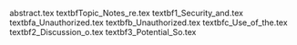 abstract.tex
textbfTopic_Notes_re.tex
textbf1_Security_and.tex
textbfa_Unauthorized.tex
textbfb_Unauthorized.tex
textbfc_Use_of_the.tex
textbf2_Discussion_o.tex
textbf3_Potential_So.tex
